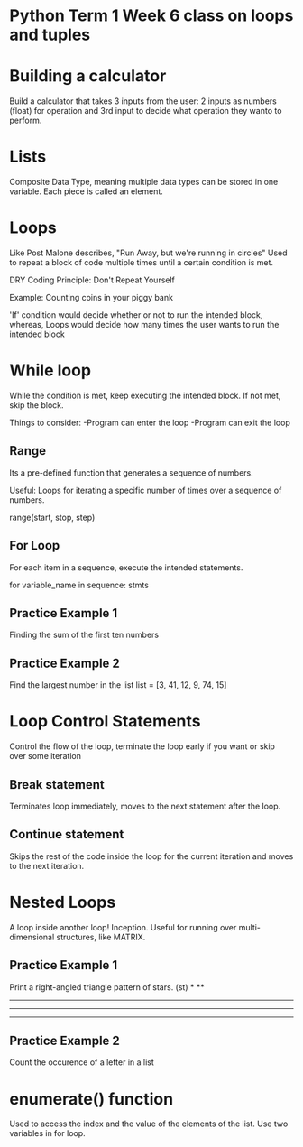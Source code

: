 # Python Term 1 Week 6 class on loops and tuples

# Building a calculator
Build a calculator that takes 3 inputs from the user:
2 inputs as numbers (float) for operation and 3rd input to decide what operation they wanto to perform.

# Lists
Composite Data Type, meaning multiple data types can be stored in one variable. 
Each piece is called an element.

# Loops
Like Post Malone describes, "Run Away, but we're running in circles"
Used to repeat a block of code multiple times until a certain condition is met.

DRY Coding Principle: Don't Repeat Yourself

Example: Counting coins in your piggy bank

'If' condition would decide whether or not to run the intended block, whereas,
Loops would decide how many times the user wants to run the intended block

# While loop
While the condition is met, keep executing the intended block. If not met, skip the block.

Things to consider:
    -Program can enter the loop
    -Program can exit the loop

## Range
Its a pre-defined function that generates a sequence of numbers.

Useful: Loops for iterating a specific number of times over a sequence of numbers.

range(start, stop, step)

## For Loop
For each item in a sequence, execute the intended statements.

for variable_name in sequence:
    stmts

## Practice Example 1 
Finding the sum of the first ten numbers

## Practice Example 2 
Find the largest number in the list
list = [3, 41, 12, 9, 74, 15]

# Loop Control Statements
Control the flow of the loop, terminate the loop early if you want or skip over some iteration

## Break statement
Terminates loop immediately, moves to the next statement after the loop.

## Continue statement
Skips the rest of the code inside the loop for the current iteration and moves to the next iteration.

# Nested Loops
A loop inside another loop! Inception.
Useful for running over multi-dimensional structures, like MATRIX.

## Practice Example 1
Print a right-angled triangle pattern of stars. (st)
*
**
***
****
*****

## Practice Example 2
Count the occurence of a letter in a list

# enumerate() function
Used to access the index and the value of the elements of the list.
Use two variables in for loop.